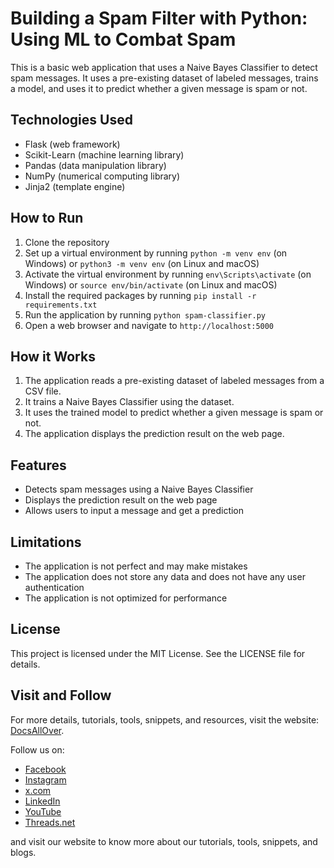 # Building a Spam Filter with Python: Using ML to Combat Spam

This is a basic web application that uses a Naive Bayes Classifier to detect spam messages. It uses a pre-existing dataset of labeled messages, trains a model, and uses it to predict whether a given message is spam or not.

## Technologies Used

- Flask (web framework)
- Scikit-Learn (machine learning library)
- Pandas (data manipulation library)
- NumPy (numerical computing library)
- Jinja2 (template engine)

## How to Run

1. Clone the repository
2. Set up a virtual environment by running `python -m venv env` (on Windows) or `python3 -m venv env` (on Linux and macOS)
3. Activate the virtual environment by running `env\Scripts\activate` (on Windows) or `source env/bin/activate` (on Linux and macOS)
4. Install the required packages by running `pip install -r requirements.txt`
5. Run the application by running `python spam-classifier.py`
6. Open a web browser and navigate to `http://localhost:5000`

## How it Works

1. The application reads a pre-existing dataset of labeled messages from a CSV file.
2. It trains a Naive Bayes Classifier using the dataset.
3. It uses the trained model to predict whether a given message is spam or not.
4. The application displays the prediction result on the web page.

## Features

- Detects spam messages using a Naive Bayes Classifier
- Displays the prediction result on the web page
- Allows users to input a message and get a prediction

## Limitations

- The application is not perfect and may make mistakes
- The application does not store any data and does not have any user authentication
- The application is not optimized for performance


## License
This project is licensed under the MIT License. See the LICENSE file for details.


## Visit and Follow
For more details, tutorials, tools, snippets, and resources, visit the website: [DocsAllOver](https://docsallover.com/).

Follow us on:
- [Facebook](https://www.facebook.com/docsallover)
- [Instagram](https://www.instagram.com/docsallover.tech/)
- [x.com](https://www.x.com/docsallover/)
- [LinkedIn](https://www.linkedin.com/company/docsallover/)
- [YouTube](https://www.youtube.com/@docsallover)
- [Threads.net](https://threads.net/docsallover.tech)

and visit our website to know more about our tutorials, tools, snippets, and blogs.
